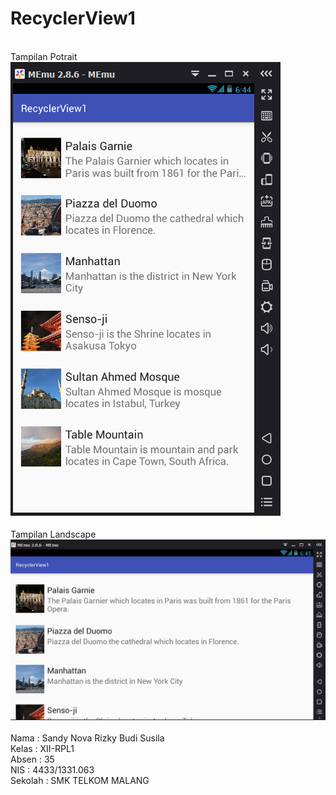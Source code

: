 # RecyclerView1
<br>Tampilan Potrait<br>
![RecyclerView 3](https://github.com/SandyRizky/RecyclerView1/blob/master/RecyclerView1-1.PNG)<br>
<br>Tampilan Landscape<br>
![RecyclerView 3](https://github.com/SandyRizky/RecyclerView1/blob/master/RecyclerView1-2.PNG)<br>
<br>
Nama : Sandy Nova Rizky Budi Susila<br>
Kelas : XII-RPL1<br>
Absen : 35<br>
NIS : 4433/1331.063<br>
Sekolah : SMK TELKOM MALANG<br>
